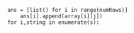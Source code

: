 
        ans = [list() for i in range(numRows)]
            ans[i].append(array[i][j])
        for i,string in enumerate(s):         
